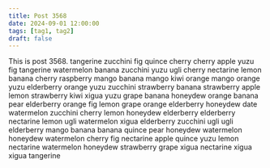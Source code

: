 ```yaml
---
title: Post 3568
date: 2024-09-01 12:00:00
tags: [tag1, tag2]
draft: false
---
```

This is post 3568.
tangerine
zucchini
fig
quince
cherry
cherry
apple
yuzu
fig
tangerine
watermelon
banana
zucchini
yuzu
ugli
cherry
nectarine
lemon
banana
cherry
raspberry
mango
banana
mango
kiwi
orange
mango
orange
yuzu
elderberry
orange
yuzu
zucchini
strawberry
banana
strawberry
apple
lemon
strawberry
kiwi
xigua
yuzu
grape
banana
honeydew
orange
banana
pear
elderberry
orange
fig
lemon
grape
orange
elderberry
honeydew
date
watermelon
zucchini
cherry
lemon
honeydew
elderberry
elderberry
nectarine
lemon
ugli
watermelon
xigua
elderberry
zucchini
ugli
ugli
elderberry
mango
banana
banana
quince
pear
honeydew
watermelon
honeydew
watermelon
cherry
fig
nectarine
apple
quince
yuzu
lemon
nectarine
watermelon
honeydew
strawberry
grape
xigua
nectarine
xigua
xigua
tangerine
